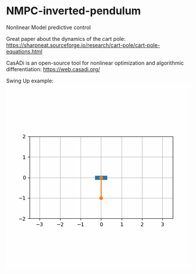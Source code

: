 # NMPC-inverted-pendulum
Nonlinear Model predictive control

Great paper about the dynamics of the cart pole: https://sharpneat.sourceforge.io/research/cart-pole/cart-pole-equations.html

CasADi is an open-source tool for nonlinear optimization and algorithmic differentiation: https://web.casadi.org/

Swing Up example:
![SwingUpInvertedPendulum](./gifs/SwingUp-20240407-222346.gif)